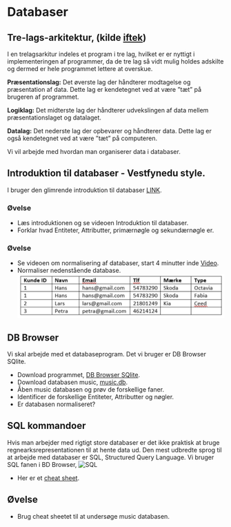 # Databaser


## Tre-lags-arkitektur, (kilde [iftek](http://iftek.dk/leksikon:tre-lags-arkitektur))
I en trelagsarkitur indeles et program i tre lag, hvilket er er nyttigt i implementeringen af programmer, da de tre lag så vidt mulig holdes adskilte og dermed er hele programmet lettere at overskue.

**Præsentationslag:** Det øverste lag der håndterer modtagelse og præsentation af data. Dette lag er kendetegnet ved at være ”tæt” på brugeren af programmet.

**Logiklag:** Det midterste lag der håndterer udvekslingen af data mellem præsentationslaget og datalaget.

**Datalag:** Det nederste lag der opbevarer og håndterer data. Dette lag er også kendetegnet ved at være ”tæt” på computeren.

Vi vil arbejde med hvordan man organiserer data i databaser.

## Introduktion til databaser - Vestfynedu style.
I bruger den glimrende introduktion til databaser [LINK](https://sites.google.com/vestfynedu.dk/informatikdbg/konstruktion-af-it-systemer/databaser?authuser=0).

### Øvelse
* Læs introduktionen og se videoen Introduktion til databaser. 
* Forklar hvad Entiteter, Attributter, primærnøgle og sekundærnøgle er. 

### Øvelse
* Se videoen om normalisering af databaser, start 4 minutter inde [Video](https://youtu.be/22bRAGYB6Is?t=238).
* Normaliser nedenstående database.
![ikke_normaliseret](filer/ikke_normaliseret.png)

## DB Browser
Vi skal arbejde med et databaseprogram. Det vi bruger er DB Browser SQlite.
* Download programmet, [DB Browser SQlite](https://sqlitebrowser.org/dl/).
* Download databasen music, [music.db](filer/music.db).
* Åben music databasen og prøv de forskellige faner.
* Identificer de forskellige Entiteter, Attributter og nøgler. 
* Er databasen normaliseret?

## SQL kommandoer
Hvis man arbejder med rigtigt store databaser er det ikke praktisk at bruge regnearksrepresentationen til at hente data ud. Den mest udbredte sprog til at arbejde med databaser er SQL, Structured Query Language. Vi bruger SQL fanen i BD Browser,
![SQL](filer/SQL.ong)

* Her er et [cheat sheet](https://res.cloudinary.com/dyd911kmh/image/upload/v1675360372/Marketing/Blog/SQL_Basics_For_Data_Science.pdf).


## Øvelse
* Brug cheat sheetet til at undersøge music databasen.